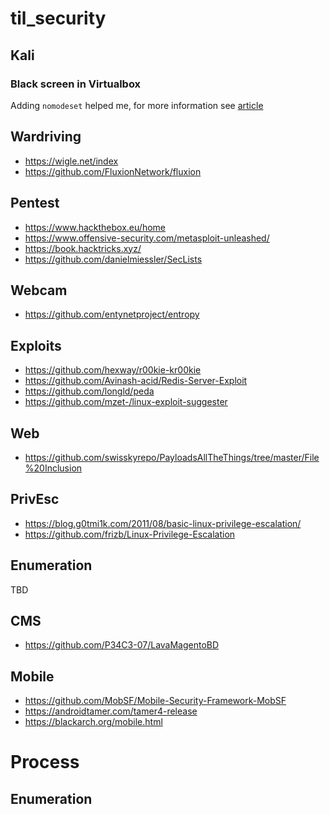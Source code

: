 # til_security

## Kali

### Black screen in Virtualbox

Adding `nomodeset` helped me, for more information see [article](https://community.linuxmint.com/tutorial/view/842)

## Wardriving

* https://wigle.net/index
* https://github.com/FluxionNetwork/fluxion

## Pentest

* https://www.hackthebox.eu/home
* https://www.offensive-security.com/metasploit-unleashed/
* https://book.hacktricks.xyz/
* https://github.com/danielmiessler/SecLists

## Webcam

* https://github.com/entynetproject/entropy

## Exploits
* https://github.com/hexway/r00kie-kr00kie
* https://github.com/Avinash-acid/Redis-Server-Exploit
* https://github.com/longld/peda
* https://github.com/mzet-/linux-exploit-suggester

## Web
* https://github.com/swisskyrepo/PayloadsAllTheThings/tree/master/File%20Inclusion

## PrivEsc
* https://blog.g0tmi1k.com/2011/08/basic-linux-privilege-escalation/
* https://github.com/frizb/Linux-Privilege-Escalation

## Enumeration
TBD

## CMS
* https://github.com/P34C3-07/LavaMagentoBD

## Mobile

* https://github.com/MobSF/Mobile-Security-Framework-MobSF
* https://androidtamer.com/tamer4-release
* https://blackarch.org/mobile.html

# Process

## Enumeration
